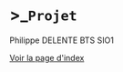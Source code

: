 # &gt;_``Projet``
Philippe DELENTE BTS SIO1

[Voir la page d'index](https://limortaliter.github.io/TP_Batman/)

